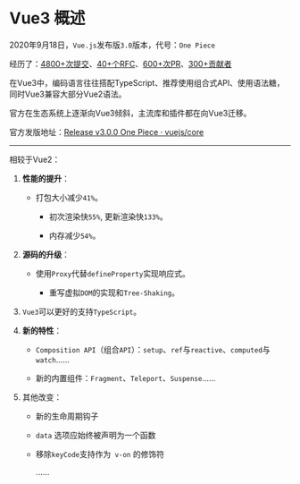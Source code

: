 # Vue3 概述

2020年9月18日，`Vue.js`发布版`3.0`版本，代号：`One Piece`

经历了：[4800+次提交](https://github.com/vuejs/core/commits/main)、[40+个RFC](https://github.com/vuejs/rfcs/tree/master/active-rfcs)、[600+次PR](https://github.com/vuejs/vue-next/pulls?q=is%3Apr+is%3Amerged+-author%3Aapp%2Fdependabot-preview+)、[300+贡献者](https://github.com/vuejs/core/graphs/contributors)

在Vue3中，编码语言往往搭配TypeScript、推荐使用组合式API、使用语法糖，同时Vue3兼容大部分Vue2语法。

官方在生态系统上逐渐向Vue3倾斜，主流库和插件都在向Vue3迁移。

官方发版地址：[Release v3.0.0 One Piece · vuejs/core](https://github.com/vuejs/core/releases/tag/v3.0.0)

****

相较于Vue2：

1. **性能的提升**：

   - 打包大小减少`41%`。
   
   
      - 初次渲染快`55%`, 更新渲染快`133%`。
   
   
      - 内存减少`54%`。
   

2. **源码的升级**：

   - 使用`Proxy`代替`defineProperty`实现响应式。
   
   
      - 重写虚拟`DOM`的实现和`Tree-Shaking`。
   

3. `Vue3`可以更好的支持`TypeScript`。

4. **新的特性**：

   - `Composition API`（组合`API`）：`setup`、`ref`与`reactive`、`computed`与`watch`......

   - 新的内置组件：`Fragment`、`Teleport`、`Suspense`......

5. 其他改变：

   - 新的生命周期钩子

   - `data` 选项应始终被声明为一个函数

   - 移除`keyCode`支持作为` v-on` 的修饰符

     ......



